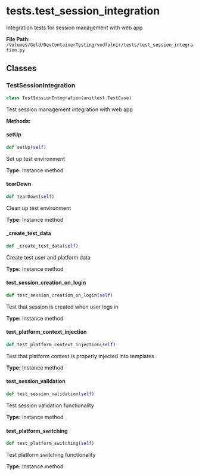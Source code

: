 # tests.test_session_integration

Integration tests for session management with web app

**File Path:** `/Volumes/Gold/DevContainerTesting/vedfolnir/tests/test_session_integration.py`

## Classes

### TestSessionIntegration

```python
class TestSessionIntegration(unittest.TestCase)
```

Test session management integration with web app

**Methods:**

#### setUp

```python
def setUp(self)
```

Set up test environment

**Type:** Instance method

#### tearDown

```python
def tearDown(self)
```

Clean up test environment

**Type:** Instance method

#### _create_test_data

```python
def _create_test_data(self)
```

Create test user and platform data

**Type:** Instance method

#### test_session_creation_on_login

```python
def test_session_creation_on_login(self)
```

Test that session is created when user logs in

**Type:** Instance method

#### test_platform_context_injection

```python
def test_platform_context_injection(self)
```

Test that platform context is properly injected into templates

**Type:** Instance method

#### test_session_validation

```python
def test_session_validation(self)
```

Test session validation functionality

**Type:** Instance method

#### test_platform_switching

```python
def test_platform_switching(self)
```

Test platform switching functionality

**Type:** Instance method

